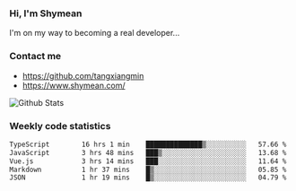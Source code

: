 ### Hi, I'm Shymean

I'm on my way to becoming a real developer...

### Contact me

- <https://github.com/tangxiangmin>
- <https://www.shymean.com/>

![Github Stats](https://github-readme-stats.vercel.app/api?username=tangxiangmin&show_icons=true&theme=dark)


###  Weekly code statistics

<!--START_SECTION:waka-->

```txt
TypeScript        16 hrs 1 min    ██████████████▒░░░░░░░░░░   57.66 %
JavaScript        3 hrs 48 mins   ███▒░░░░░░░░░░░░░░░░░░░░░   13.68 %
Vue.js            3 hrs 14 mins   ███░░░░░░░░░░░░░░░░░░░░░░   11.64 %
Markdown          1 hr 37 mins    █▒░░░░░░░░░░░░░░░░░░░░░░░   05.85 %
JSON              1 hr 19 mins    █▒░░░░░░░░░░░░░░░░░░░░░░░   04.79 %
```

<!--END_SECTION:waka-->